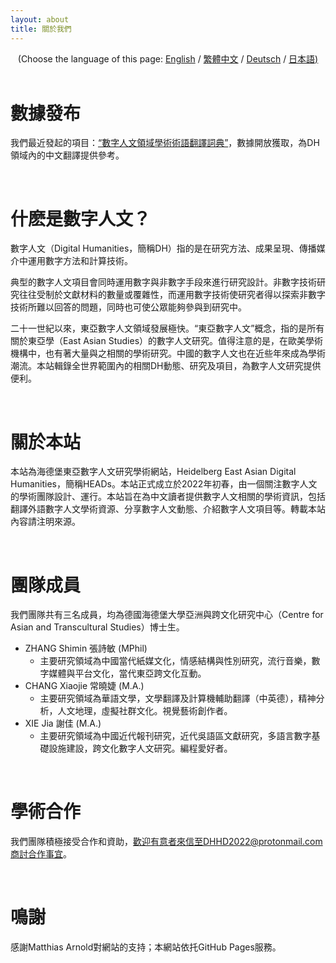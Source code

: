 ```yaml
---
layout: about 
title: 關於我們 
---
```


<div style="text-align: center">(Choose the language of this page:  <a href="https://dhhd2022.github.io/about/en">English</a> / <a href="https://dhhd2022.github.io/about/zh">繁體中文</a>  / <a href="https://dhhd2022.github.io/about/de">Deutsch</a> / <a href="https://dhhd2022.github.io/about/jp">日本語)</a></div>
   
   <br/>

# 數據發布

我們最近發起的項目：[“數字人文領域學術術語翻譯詞典”](https://github.com/xiejia1995/DH-terms-translation-dictionary)，數據開放獲取，為DH領域內的中文翻譯提供參考。

<br/>

# 什麽是數字人文？

數字人文（Digital Humanities，簡稱DH）指的是在研究方法、成果呈現、傳播媒介中運用數字方法和計算技術。

典型的數字人文項目會同時運用數字與非數字手段來進行研究設計。非數字技術研究往往受制於文獻材料的數量或覆雜性，而運用數字技術使研究者得以探索非數字技術所難以回答的問題，同時也可使公眾能夠參與到研究中。

二十一世紀以來，東亞數字人文領域發展極快。“東亞數字人文”概念，指的是所有關於東亞學（East Asian Studies）的數字人文研究。值得注意的是，在歐美學術機構中，也有著大量與之相關的學術研究。中國的數字人文也在近些年來成為學術潮流。本站輯錄全世界範圍內的相關DH動態、研究及項目，為數字人文研究提供便利。

<br/>

# 關於本站
本站為海德堡東亞數字人文研究學術網站，Heidelberg East Asian Digital Humanities，簡稱HEADs。本站正式成立於2022年初春，由一個關注數字人文的學術團隊設計、運行。本站旨在為中文讀者提供數字人文相關的學術資訊，包括翻譯外語數字人文學術資源、分享數字人文動態、介紹數字人文項目等。轉載本站內容請注明來源。

<br/>

# 團隊成員
我們團隊共有三名成員，均為德國海德堡大學亞洲與跨文化研究中心（Centre for Asian and Transcultural Studies）博士生。

* ZHANG Shimin 張詩敏 (MPhil) 
  * 主要研究領域為中國當代紙媒文化，情感結構與性別研究，流行音樂，數字媒體與平台文化，當代東亞跨文化互動。
* CHANG Xiaojie 常曉婕 (M.A.) 
  * 主要研究領域為華語文學，文學翻譯及計算機輔助翻譯（中英德），精神分析，人文地理，虛擬社群文化。視覺藝術創作者。
* XIE Jia 謝佳 (M.A.)
  * 主要研究領域為中國近代報刊研究，近代吳語區文獻研究，多語言數字基礎設施建設，跨文化數字人文研究。編程愛好者。

<br/>

# 學術合作
我們團隊積極接受合作和資助，歡迎有意者來信至DHHD2022@protonmail.com商討合作事宜。

<br/>

# 鳴謝
感謝Matthias Arnold對網站的支持；本網站依托GitHub Pages服務。